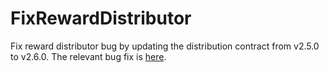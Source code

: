 # FixRewardDistributor

Fix reward distributor bug by updating the distribution contract from v2.5.0 to
v2.6.0. The relevant bug fix is
[here](https://github.com/DA0-DA0/dao-contracts/pull/891).

